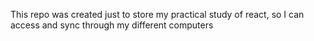 This repo was created just to store my practical study of react, so I can access and sync through my different computers
